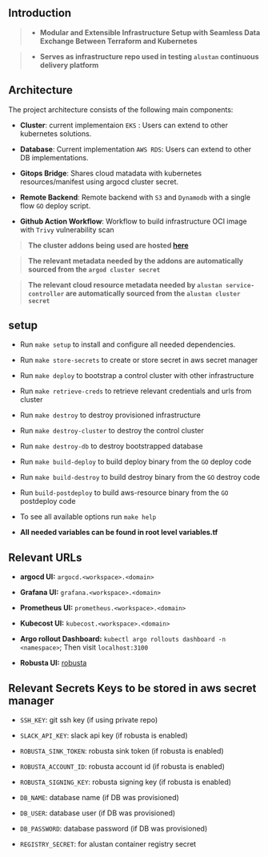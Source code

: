 
## Introduction

> - **Modular and Extensible Infrastructure Setup with Seamless Data Exchange Between Terraform and Kubernetes**

> - **Serves as infrastructure repo used in testing `alustan` continuous delivery platform**


## Architecture

The project architecture consists of the following main components:

- **Cluster**: current implementaion `EKS` : Users can extend to other kubernetes solutions.

- **Database**: Current implementation `AWS RDS`: Users can extend to other DB implementations.

- **Gitops Bridge**: Shares cloud matadata with kubernetes resources/manifest using argocd cluster secret.

- **Remote Backend**: Remote backend with `S3` and `Dynamodb` with a single flow `GO` deploy script.

- **Github Action Workflow**: Workflow to build infrastructure OCI image with `Trivy` vulnerability scan

> **The cluster addons being used are hosted [here](https://github.com/alustan/cluster-manifests)**

> **The relevant metadata needed by the addons are automatically sourced from the `argod cluster secret`**

> **The relevant cloud resource metadata needed by `alustan service-controller` are automatically sourced from the `alustan cluster secret`**

## setup

- Run `make setup` to install and configure all needed dependencies. 

- Run `make store-secrets` to create or store secret in aws secret manager

- Run `make deploy` to bootstrap a control cluster with other infrastructure

- Run `make retrieve-creds` to retrieve relevant credentials and urls from cluster

- Run `make destroy` to destroy provisioned infrastructure

- Run `make destroy-cluster` to destroy the control cluster

- Run `make destroy-db` to destroy bootstrapped database

- Run `make build-deploy` to build deploy binary from the `GO` deploy code

- Run `make build-destroy` to build destroy binary from the `GO` destroy code

- Run `build-postdeploy` to build aws-resource binary from the `GO` postdeploy code

- To see all available options run `make help`

- **All needed variables can be found in root level variables.tf**

## Relevant URLs

- **argocd UI:** `argocd.<workspace>.<domain>`

- **Grafana UI:** `grafana.<workspace>.<domain>`

- **Prometheus UI:** `prometheus.<workspace>.<domain>`

- **Kubecost UI:** `kubecost.<workspace>.<domain>`

- **Argo rollout Dashboard:** `kubectl argo rollouts dashboard -n <namespace>`; Then visit `localhost:3100`

- **Robusta UI:** [robusta](https://home.robusta.dev/)

## Relevant Secrets Keys to be stored in aws secret manager

- `SSH_KEY`: git ssh key (if using private repo)

- `SLACK_API_KEY`: slack api key (if robusta is enabled)
- `ROBUSTA_SINK_TOKEN`: robusta sink token (if robusta is enabled)
- `ROBUSTA_ACCOUNT_ID`: robusta account id (if robusta is enabled)
- `ROBUSTA_SIGNING_KEY`: robusta signing key (if robusta is enabled)

- `DB_NAME`: database name (if DB was provisioned)
- `DB_USER`: database user (if DB was provisioned)
- `DB_PASSWORD`: database password (if DB was provisioned)

- `REGISTRY_SECRET`: for alustan container registry secret 





